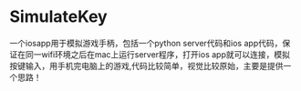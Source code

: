 # SimulateKey
一个iosapp用于模拟游戏手柄，包括一个python server代码和ios app代码，保证在同一wifi环境之后在mac上运行server程序，打开ios app就可以连接，模拟按键输入，用手机完电脑上的游戏,代码比较简单，视觉比较原始，主要是提供一个思路！
